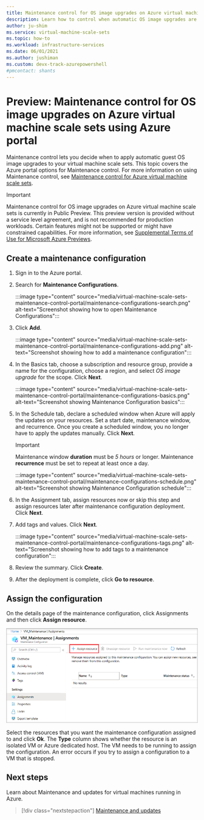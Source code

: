 ```yaml
---
title: Maintenance control for OS image upgrades on Azure virtual machine scale sets using Azure Portal
description: Learn how to control when automatic OS image upgrades are rolled out to your Azure virtual machine scale sets using Maintenance control and Azure portal.
author: ju-shim
ms.service: virtual-machine-scale-sets
ms.topic: how-to
ms.workload: infrastructure-services
ms.date: 06/01/2021
ms.author: jushiman 
ms.custom: devx-track-azurepowershell
#pmcontact: shants
---
```


# Preview: Maintenance control for OS image upgrades on Azure virtual machine scale sets using Azure portal

Maintenance control lets you decide when to apply automatic guest OS image upgrades to your virtual machine scale sets. This topic covers the Azure portal options for Maintenance control. For more information on using Maintenance control, see [Maintenance control for Azure virtual machine scale sets](virtual-machine-scale-sets-maintenance-control.md).

> [!IMPORTANT]
> Maintenance control for OS image upgrades on Azure virtual machine scale sets is currently in Public Preview.
> This preview version is provided without a service level agreement, and is not recommended for production workloads. Certain features might not be supported or might have constrained capabilities.
> For more information, see [Supplemental Terms of Use for Microsoft Azure Previews](https://azure.microsoft.com/support/legal/preview-supplemental-terms/).


## Create a maintenance configuration

1. Sign in to the Azure portal.

1. Search for **Maintenance Configurations**.
    
    :::image type="content" source="media/virtual-machine-scale-sets-maintenance-control-portal/maintenance-configurations-search.png" alt-text="Screenshot showing how to open Maintenance Configurations":::

1. Click **Add**.

    :::image type="content" source="media/virtual-machine-scale-sets-maintenance-control-portal/maintenance-configurations-add.png" alt-text="Screenshot showing how to add a maintenance configuration":::

1. In the Basics tab, choose a subscription and resource group, provide a name for the configuration, choose a region, and select *OS image upgrade* for the scope. Click **Next**.
    
    :::image type="content" source="media/virtual-machine-scale-sets-maintenance-control-portal/maintenance-configurations-basics.png" alt-text="Screenshot showing Maintenance Configuration basics":::

1. In the Schedule tab, declare a scheduled window when Azure will apply the updates on your resources. Set a start date, maintenance window, and recurrence. Once you create a scheduled window, you no longer have to apply the updates manually. Click **Next**. 

    > [!IMPORTANT]
    > Maintenance window **duration** must be *5 hours* or longer. Maintenance **recurrence** must be set to repeat at least once a day. 

    :::image type="content" source="media/virtual-machine-scale-sets-maintenance-control-portal/maintenance-configurations-schedule.png" alt-text="Screenshot showing Maintenance Configuration schedule":::

1. In the Assignment tab, assign resources now or skip this step and assign resources later after maintenance configuration deployment. Click **Next**.

1. Add tags and values. Click **Next**.
    
    :::image type="content" source="media/virtual-machine-scale-sets-maintenance-control-portal/maintenance-configurations-tags.png" alt-text="Screenshot showing how to add tags to a maintenance configuration":::

1. Review the summary. Click **Create**.

1. After the deployment is complete, click **Go to resource**.


## Assign the configuration

On the details page of the maintenance configuration, click Assignments and then click **Assign resource**. 

![Screenshot showing how to assign a resource](media/virtual-machine-scale-sets-maintenance-control-portal/maintenance-configurations-add-assignment.png)

Select the resources that you want the maintenance configuration assigned to and click **Ok**. The **Type** column shows whether the resource is an isolated VM or Azure dedicated host. The VM needs to be running to assign the configuration. An error occurs if you try to assign a configuration to a VM that is stopped. 


## Next steps

Learn about Maintenance and updates for virtual machines running in Azure.

> [!div class="nextstepaction"]
> [Maintenance and updates](maintenance-and-updates.md)

